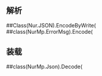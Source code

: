 ## 解析

##Class(Nur.JSON).EncodeByWrite(  
##class(NurMp.ErrorMsg).Encode(

## 装载

##class(NurMp.Json).Decode(
